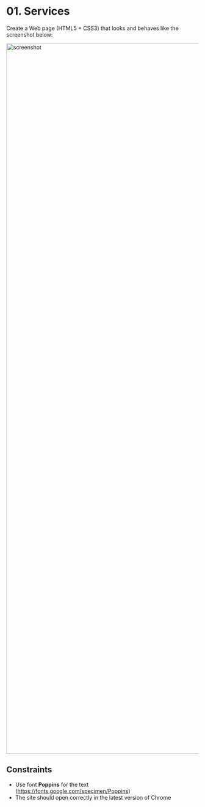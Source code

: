 # 01. Services
Create a Web page (HTML5 + CSS3) that looks and behaves like the screenshot below:

<img width="1861" alt="screenshot" src="https://user-images.githubusercontent.com/85792514/175479185-7bb339bf-6fd6-4e4b-ac70-6ab4bc772c4d.png">

## Constraints
* Use font **Poppins** for the text (https://fonts.google.com/specimen/Poppins) 
* The site should open correctly in the latest version of Chrome
